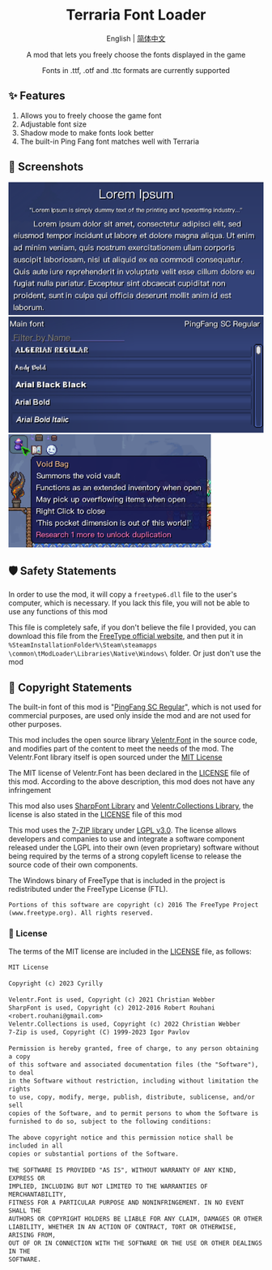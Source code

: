 ﻿<h1 align="center">Terraria Font Loader</h1>

<div align="center">

English | [简体中文](./README.zh.md)

A mod that lets you freely choose the fonts displayed in the game

Fonts in .ttf, .otf and .ttc formats are currently supported

</div>

## ✨ Features
1. Allows you to freely choose the game font
2. Adjustable font size
3. Shadow mode to make fonts look better
4. The built-in Ping Fang font matches well with Terraria

## 🧩 Screenshots
<img src=".res/en-lorem-ipsum.png" width="600" />
<br/>
<img src=".res/en-search-text.png" width="600" />
<br/>
<img src=".res/en-void-bag.png" width="400" />

## 🛡️ Safety Statements
In order to use the mod, it will copy a `freetype6.dll` file to the user's computer, which is necessary. If you lack this file, you will not be able to use any functions of this mod

This file is completely safe, if you don't believe the file I provided, you can download this file from the [FreeType official website](https://www.freetype.org/), and then put it in `%SteamInstallationFolder%\Steam\steamapps \common\tModLoader\Libraries\Native\Windows\` folder. Or just don't use the mod

## 📗 Copyright Statements
The built-in font of this mod is "[PingFang SC Regular](https://zh.wikipedia.org/zh-cn/%E8%8B%B9%E6%96%B9)", which is not used for commercial purposes, are used only inside the mod and are not used for other purposes.

This mod includes the open source library [Velentr.Font](https://github.com/vonderborch/Velentr.Font) in the source code, and modifies part of the content to meet the needs of the mod. The Velentr.Font library itself is open sourced under the [MIT License](https://en.wikipedia.org/wiki/MIT_License)

The MIT license of Velentr.Font has been declared in the [LICENSE](LICENSE) file of this mod. According to the above description, this mod does not have any infringement

This mod also uses [SharpFont Library](https://github.com/squid-box/SevenZipSharp) and [Velentr.Collections Library](https://github.com/vonderborch/Velentr.Collections), the license is also stated in the [LICENSE](LICENSE) file of this mod

This mod uses the [7-ZIP library](https://www.7-zip.org/) under [LGPL v3.0](https://en.wikipedia.org/wiki/GNU_Lesser_General_Public_License). The license allows developers and companies to use and integrate a software component released under the LGPL into their own (even proprietary) software without being required by the terms of a strong copyleft license to release the source code of their own components.

The Windows binary of FreeType that is included in the project is redistributed under the FreeType License (FTL).

```
Portions of this software are copyright (c) 2016 The FreeType Project
(www.freetype.org). All rights reserved.
```

### 📃 License
The terms of the MIT license are included in the [LICENSE](LICENSE) file, as follows:
```text
MIT License

Copyright (c) 2023 Cyrilly

Velentr.Font is used, Copyright (c) 2021 Christian Webber
SharpFont is used, Copyright (c) 2012-2016 Robert Rouhani <robert.rouhani@gmail.com>
Velentr.Collections is used, Copyright (c) 2022 Christian Webber
7-Zip is used, Copyright (C) 1999-2023 Igor Pavlov

Permission is hereby granted, free of charge, to any person obtaining a copy
of this software and associated documentation files (the "Software"), to deal
in the Software without restriction, including without limitation the rights
to use, copy, modify, merge, publish, distribute, sublicense, and/or sell
copies of the Software, and to permit persons to whom the Software is
furnished to do so, subject to the following conditions:

The above copyright notice and this permission notice shall be included in all
copies or substantial portions of the Software.

THE SOFTWARE IS PROVIDED "AS IS", WITHOUT WARRANTY OF ANY KIND, EXPRESS OR
IMPLIED, INCLUDING BUT NOT LIMITED TO THE WARRANTIES OF MERCHANTABILITY,
FITNESS FOR A PARTICULAR PURPOSE AND NONINFRINGEMENT. IN NO EVENT SHALL THE
AUTHORS OR COPYRIGHT HOLDERS BE LIABLE FOR ANY CLAIM, DAMAGES OR OTHER
LIABILITY, WHETHER IN AN ACTION OF CONTRACT, TORT OR OTHERWISE, ARISING FROM,
OUT OF OR IN CONNECTION WITH THE SOFTWARE OR THE USE OR OTHER DEALINGS IN THE
SOFTWARE.
```